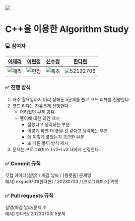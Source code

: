 <img src="https://github.com/CPP-Algorithm-Study/CPP-Algorithm-Study/assets/52192706/20409de7-b4a4-4a00-87a1-29206e5c6129">


# C++을 이용한 Algorithm Study
### 💻 참여자

|[이채리](https://github.com/official-Cherry)|[이현정](https://github.com/Hyun2gi)|[신수정](https://github.com/chock-cho)|[한다현](https://github.com/ekgus9701)|
|:---:|:---:|:---:|:---:|
|![채리](https://github.com/CPP-Algorithm-Study/CPP-Algorithm-Study/assets/52192706/172738c5-59c4-4b8a-9a5f-9db7dc22c522) |![현정](https://github.com/CPP-Algorithm-Study/CPP-Algorithm-Study/assets/52192706/dc36d2b1-71b3-41c5-b036-167b7867839b) |![촉초](https://github.com/CPP-Algorithm-Study/CPP-Algorithm-Study/assets/52192706/158565cf-d391-4228-9cd3-4293cd1d261e)|![52192706](https://github.com/CPP-Algorithm-Study/CPP-Algorithm-Study/assets/52192706/dd383f39-f28d-4c20-a38a-da970070d25e)|

### ✅ 진행 방식
1. 매주 월요일까지 미리 정해둔 5문제를 풀고 코드 리뷰를 진행한다.
2. 코드 리뷰는 자유롭게 진행한다.
   - 어려웠던 부분 공유
   - 풀이에 대한 의견 제시
       - 잘했다고 생각하는 부분
       - 이렇게 하면 더 좋을 것 같다고 생각하는 부분
       - 왜 이렇게 풀었는지 궁금한 부분
       - 또 다른 풀이 방식 제시
4. 문제는 프로그래머스 Lv2~Lv3 내에서 선정한다.

### ✅ Commit 규칙
깃헙 아이디(실명) / 마감 날짜 / [플랫폼] 문제명
<br>예시) ekgus9701(한다현) / 20230703 / [프로그래머스] 카펫

### ✅ Pull requests 규칙
실명/마감 날짜/문제 수
<br>예시) 한다현/ 20230703/ 5문제
   
